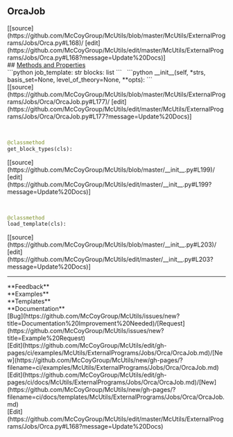 ## <a id="McUtils.McUtils.ExternalPrograms.Jobs.Orca.OrcaJob">OrcaJob</a> 

<div class="docs-source-link" markdown="1">
[[source](https://github.com/McCoyGroup/McUtils/blob/master/McUtils/ExternalPrograms/Jobs/Orca.py#L168)/
[edit](https://github.com/McCoyGroup/McUtils/edit/master/McUtils/ExternalPrograms/Jobs/Orca.py#L168?message=Update%20Docs)]
</div>









<div class="collapsible-section">
 <div class="collapsible-section collapsible-section-header" markdown="1">
## <a class="collapse-link" data-toggle="collapse" href="#methods" markdown="1"> Methods and Properties</a> <a class="float-right" data-toggle="collapse" href="#methods"><i class="fa fa-chevron-down"></i></a>
 </div>
 <div class="collapsible-section collapsible-section-body collapse show" id="methods" markdown="1">
 ```python
job_template: str
blocks: list
```
<a id="McUtils.McUtils.ExternalPrograms.Jobs.Orca.OrcaJob.__init__" class="docs-object-method">&nbsp;</a> 
```python
__init__(self, *strs, basis_set=None, level_of_theory=None, **opts): 
```
<div class="docs-source-link" markdown="1">
[[source](https://github.com/McCoyGroup/McUtils/blob/master/McUtils/ExternalPrograms/Jobs/Orca/OrcaJob.py#L177)/
[edit](https://github.com/McCoyGroup/McUtils/edit/master/McUtils/ExternalPrograms/Jobs/Orca/OrcaJob.py#L177?message=Update%20Docs)]
</div>


<a id="McUtils.McUtils.ExternalPrograms.Jobs.Orca.OrcaJob.get_block_types" class="docs-object-method">&nbsp;</a> 
```python
@classmethod
get_block_types(cls): 
```
<div class="docs-source-link" markdown="1">
[[source](https://github.com/McCoyGroup/McUtils/blob/master/__init__.py#L199)/
[edit](https://github.com/McCoyGroup/McUtils/edit/master/__init__.py#L199?message=Update%20Docs)]
</div>


<a id="McUtils.McUtils.ExternalPrograms.Jobs.Orca.OrcaJob.load_template" class="docs-object-method">&nbsp;</a> 
```python
@classmethod
load_template(cls): 
```
<div class="docs-source-link" markdown="1">
[[source](https://github.com/McCoyGroup/McUtils/blob/master/__init__.py#L203)/
[edit](https://github.com/McCoyGroup/McUtils/edit/master/__init__.py#L203?message=Update%20Docs)]
</div>
 </div>
</div>












---


<div markdown="1" class="text-secondary">
<div class="container">
  <div class="row">
   <div class="col" markdown="1">
**Feedback**   
</div>
   <div class="col" markdown="1">
**Examples**   
</div>
   <div class="col" markdown="1">
**Templates**   
</div>
   <div class="col" markdown="1">
**Documentation**   
</div>
   <div class="col" markdown="1">
   
</div>
   <div class="col" markdown="1">
   
</div>
   <div class="col" markdown="1">
   
</div>
</div>
  <div class="row">
   <div class="col" markdown="1">
[Bug](https://github.com/McCoyGroup/McUtils/issues/new?title=Documentation%20Improvement%20Needed)/[Request](https://github.com/McCoyGroup/McUtils/issues/new?title=Example%20Request)   
</div>
   <div class="col" markdown="1">
[Edit](https://github.com/McCoyGroup/McUtils/edit/gh-pages/ci/examples/McUtils/ExternalPrograms/Jobs/Orca/OrcaJob.md)/[New](https://github.com/McCoyGroup/McUtils/new/gh-pages/?filename=ci/examples/McUtils/ExternalPrograms/Jobs/Orca/OrcaJob.md)   
</div>
   <div class="col" markdown="1">
[Edit](https://github.com/McCoyGroup/McUtils/edit/gh-pages/ci/docs/McUtils/ExternalPrograms/Jobs/Orca/OrcaJob.md)/[New](https://github.com/McCoyGroup/McUtils/new/gh-pages/?filename=ci/docs/templates/McUtils/ExternalPrograms/Jobs/Orca/OrcaJob.md)   
</div>
   <div class="col" markdown="1">
[Edit](https://github.com/McCoyGroup/McUtils/edit/master/McUtils/ExternalPrograms/Jobs/Orca.py#L168?message=Update%20Docs)   
</div>
   <div class="col" markdown="1">
   
</div>
   <div class="col" markdown="1">
   
</div>
   <div class="col" markdown="1">
   
</div>
</div>
</div>
</div>